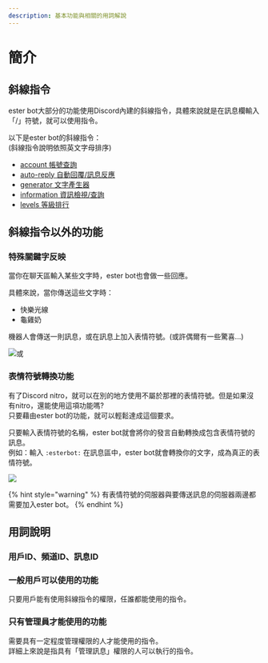 ```yaml
---
description: 基本功能與相關的用詞解說
---
```


# 簡介

## 斜線指令

ester bot大部分的功能使用Discord內建的斜線指令，具體來說就是在訊息欄輸入「/」符號，就可以使用指令。

以下是ester bot的斜線指令：\
(斜線指令說明依照英文字母排序)

* [account 帳號查詢](account.md)
* [auto-reply 自動回覆/訊息反應](auto-reply.md)
* [generator 文字產生器](generator.md)
* [information 資訊檢視/查詢](information.md)
* [levels 等級排行](levels.md)

## 斜線指令以外的功能

### 特殊關鍵字反映

當你在聊天區輸入某些文字時，ester bot也會做一些回應。

具體來說，當你傳送這些文字時：

* 快樂光線
* 龜雞奶

機器人會傳送一則訊息，或在訊息上加入表情符號。(或許偶爾有一些驚喜...)

![或](https://cdn.discordapp.com/attachments/848902789681381416/965290273586421780/unknown.png)

### 表情符號轉換功能

有了Discord nitro，就可以在別的地方使用不屬於那裡的表情符號。但是如果沒有nitro，還能使用這項功能嗎?\
只要藉由ester bot的功能，就可以輕鬆達成這個要求。

只要輸入表情符號的名稱，ester bot就會將你的發言自動轉換成包含表情符號的訊息。\
例如：輸入 `:esterbot:` 在訊息區中，ester bot就會轉換你的文字，成為真正的表情符號。

![](https://cdn.discordapp.com/attachments/848902789681381416/965291742691733584/ezgif-2-6588ee6e34.gif)

{% hint style="warning" %}
有表情符號的伺服器與要傳送訊息的伺服器兩邊都需要加入ester bot。
{% endhint %}

## 用詞說明

### 用戶ID、頻道ID、訊息ID



### 一般用戶可以使用的功能

只要用戶能有使用斜線指令的權限，任誰都能使用的指令。

### 只有管理員才能使用的功能

需要具有一定程度管理權限的人才能使用的指令。\
詳細上來說是指具有「管理訊息」權限的人可以執行的指令。
